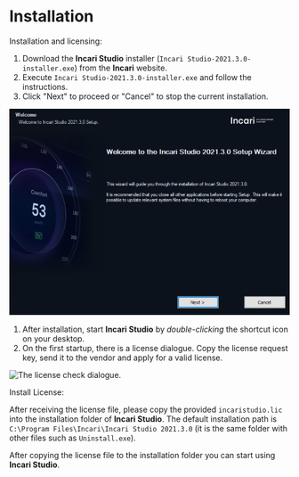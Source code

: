 # Installation

Installation and licensing:

1. Download the **Incari Studio** installer \(`Incari Studio-2021.3.0-installer.exe`\) from the **Incari** website.
2. Execute `Incari Studio-2021.3.0-installer.exe` and follow the instructions.
3. Click "Next" to proceed or "Cancel" to stop the current installation. 

![The Incari Studio welcome screen.](../.gitbook/assets/incaristudio202130_installer.png)

1. After installation, start **Incari Studio** by _double-clicking_ the shortcut icon on your desktop.  
2. On the first startup, there is a license dialogue. Copy the license request key, send it to the vendor and apply for a valid license.

![The license check dialogue.](../.gitbook/assets/licenseblurred.png)

Install License:

After receiving the license file, please copy the provided `incaristudio.lic` into the installation folder of **Incari Studio**. The default installation path is `C:\Program Files\Incari\Incari Studio 2021.3.0` \(it is the same folder with other files such as `Uninstall.exe`\).

After copying the license file to the installation folder you can start using **Incari Studio**.

